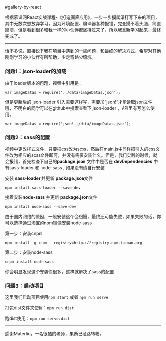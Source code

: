#gallery-by-react

根据慕课网React实战课程-《打造画廊应用》，一步一步摸爬滚打写下来的项目，其中无数次想放弃学习，因为环境配置、编译器各种报错，完全摸不着头脑，简直崩溃，但是看到很多和我一样的小伙伴都坚持过来了，所以我重新学习起来，最终完成了。


----------


话不多说，直接说下我在项目中遇到的一些问题，和最终的解决方式，希望对其他刚刚学习的小伙伴有所帮助，少走弯路少填坑。

### 问题1：json-loader的加载
由于loader版本的问题，视频中引用是：

```
var imageDatas = require('../data/imageDatas.json');
```
但是更新后的 json-loader 引入需要这样写，需要加“json!”才能读取json文件哦，不明白的同学可以在github中搜索查看下 json-loader ，API里有写怎么使用。

```
var imageDatas = require('json!../data/imageDatas.json');
```
### 问题2：sass的配置
视频中更改样式文件，只要把css改为scss，然后在main.js中同样把引入的css文件改为相应的scss文件即可，并没有需要安装什么。但是，我们实践的时候，就会报错，首先检查下自己的**package.json** 文件中是否在 **devDependencies** 中有sass-loader 和 node-sass , 如果没有请自行安装

安装 **sass-loader** 并更新 **package.json**文件

```
npm install sass-loader --save-dev
```

接着安装**node-sass** 并更新 **package.json**文件
```
npm install node-sass --save-dev
```
由于国内网络的原因，一般安装这个会很慢，最终还可能失败，如果失败的话，你可以选择通过淘宝的npm镜像安装node-sass

第一步：安装cnpm
```
npm install -g cnpm --registry=https://registry.npm.taobao.org
```
第二步：安装node-sass

```
cnpm install node-sass  
```
你会明显发现这个安装快很多，这样就解决了sass的配置

### 问题3：启动项目

这里我们启动项目使用`npm start` 或者 `npm run serve`

打包dist文件夹使用：`npm run dist`

跑dist使用：`npm run serve:dist`

----------
感谢Materliu，一名很酷的老师，果断已经路转粉。

